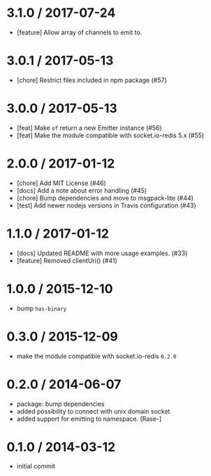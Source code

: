 
3.1.0 / 2017-07-24
==================

  * [feature] Allow array of channels to emit to.

3.0.1 / 2017-05-13
==================

  * [chore] Restrict files included in npm package (#57)

3.0.0 / 2017-05-13
==================

  * [feat] Make `of` return a new Emitter instance (#56)
  * [feat] Make the module compatible with socket.io-redis 5.x (#55)

2.0.0 / 2017-01-12
==================

  * [chore] Add MIT License (#46)
  * [docs] Add a note about error handling (#45)
  * [chore] Bump dependencies and move to msgpack-lite (#44)
  * [test] Add newer nodejs versions in Travis configuration (#43)

1.1.0 / 2017-01-12
==================

  * [docs] Updated README with more usage examples. (#33)
  * [feature] Removed clientUri() (#41)

1.0.0 / 2015-12-10
==================

  * bump `has-binary`

0.3.0 / 2015-12-09
==================

  * make the module compatible with socket.io-redis `0.2.0`

0.2.0 / 2014-06-07
==================

 * package: bump dependencies
 * added possibility to connect with unix domain socket
 * added support for emitting to namespace. [Rase-]

0.1.0 / 2014-03-12
==================

 * initial commit
